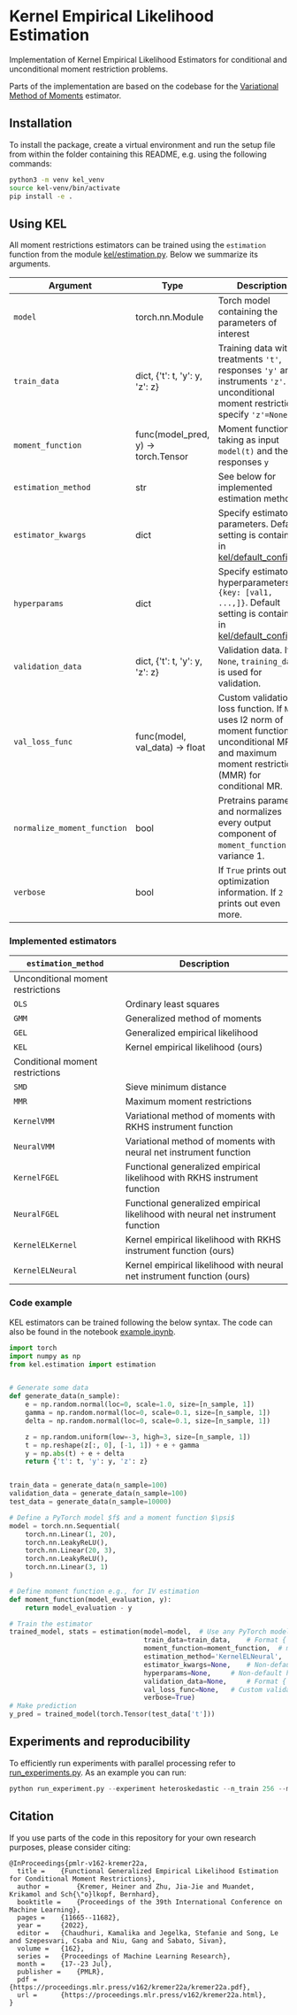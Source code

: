 # Kernel Empirical Likelihood Estimation
Implementation of Kernel Empirical Likelihood Estimators 
for conditional and unconditional moment restriction problems.

Parts of the implementation are based on the codebase for the [Variational Method of Moments](https://github.com/CausalML/VMM) estimator.

## Installation
To install the package, create a virtual environment and run the setup file from within the folder containing this README, e.g. using the following commands:
```bash
python3 -m venv kel_venv
source kel-venv/bin/activate
pip install -e .
```

## Using KEL
All moment restrictions estimators can be trained using the ```estimation``` function from the module [kel/estimation.py](https://github.com/HeinerKremer/Kernel-EL/blob/main/kel/estimation.py).
Below we summarize its arguments.

| Argument                | Type | Description                                                   |
|-----------------------|-------------|--------------------------------------------------------|
| ```model``` | torch.nn.Module | Torch model containing the parameters of interest |
| ```train_data``` | dict, {'t': t, 'y': y, 'z': z} | Training data with treatments ```'t'```, responses ```'y'``` and instruments ```'z'```. For unconditional moment restrictions specify ```'z'=None```. |
| ```moment_function``` | func(model_pred, y) -> torch.Tensor | Moment function $\psi$, taking as input ```model(t)``` and the responses ```y``` |
| ```estimation_method``` | str | See below for implemented estimation methods |
| ```estimator_kwargs``` | dict | Specify estimator parameters. Default setting is contained in [kel/default_config.py](https://github.com/HeinerKremer/Kernel-EL/blob/main/kel/default_config.py)|
| ```hyperparams``` | dict | Specify estimator hyperparameters as ```{key: [val1, ...,]}```. Default setting is contained in [kel/default_config.py](https://github.com/HeinerKremer/Kernel-EL/blob/main/kel/default_config.py) |
| ```validation_data``` | dict, {'t': t, 'y': y, 'z': z} | Validation data. If ```None```, ```training_data``` is used for validation.|
| ```val_loss_func``` | func(model, val_data) -> float | Custom validation loss function. If `None` uses l2 norm of moment function for unconditional MR and maximum moment restrictions (MMR) for conditional MR.|
| ```normalize_moment_function``` | bool | Pretrains parameters and normalizes every output component of `moment_function` to variance 1. |
| ```verbose``` | bool | If `True` prints out optimization information. If `2` prints out even more. |

### Implemented estimators
| `estimation_method`               | Description                                                   |
|-----------------------|-----------------------------------------------------------|
| Unconditional moment restrictions  | |
| `OLS`| Ordinary least squares |
| `GMM`| Generalized method of moments |
| `GEL`| Generalized empirical likelihood |
| `KEL`| Kernel empirical likelihood (ours) |
| Conditional moment restrictions | |
| `SMD`| Sieve minimum distance |
| `MMR`| Maximum moment restrictions |
| `KernelVMM`| Variational method of moments with RKHS instrument function |
| `NeuralVMM`| Variational method of moments with neural net instrument function |
| `KernelFGEL`| Functional generalized empirical likelihood with RKHS instrument function |
| `NeuralFGEL`| Functional generalized empirical likelihood with neural net instrument function |
| `KernelELKernel`| Kernel empirical likelihood with RKHS instrument function (ours) |
| `KernelELNeural`| Kernel empirical likelihood with neural net instrument function (ours) |




### Code example
KEL estimators can be trained following the below syntax. The code can also be found in the notebook [example.ipynb](https://github.com/HeinerKremer/Kernel-EL/blob/main/example.ipynb).
```python
import torch
import numpy as np
from kel.estimation import estimation


# Generate some data
def generate_data(n_sample):
    e = np.random.normal(loc=0, scale=1.0, size=[n_sample, 1])
    gamma = np.random.normal(loc=0, scale=0.1, size=[n_sample, 1])
    delta = np.random.normal(loc=0, scale=0.1, size=[n_sample, 1])

    z = np.random.uniform(low=-3, high=3, size=[n_sample, 1])
    t = np.reshape(z[:, 0], [-1, 1]) + e + gamma
    y = np.abs(t) + e + delta
    return {'t': t, 'y': y, 'z': z}


train_data = generate_data(n_sample=100)
validation_data = generate_data(n_sample=100)
test_data = generate_data(n_sample=10000)

# Define a PyTorch model $f$ and a moment function $\psi$
model = torch.nn.Sequential(
    torch.nn.Linear(1, 20),
    torch.nn.LeakyReLU(),
    torch.nn.Linear(20, 3),
    torch.nn.LeakyReLU(),
    torch.nn.Linear(3, 1)
)

# Define moment function e.g., for IV estimation
def moment_function(model_evaluation, y):
    return model_evaluation - y

# Train the estimator
trained_model, stats = estimation(model=model,  # Use any PyTorch model
                                  train_data=train_data,    # Format {'t': t, 'y': y, 'z': z}
                                  moment_function=moment_function,  # moment_function(model_eval, y) -> (n_sample, dim_y)
                                  estimation_method='KernelELNeural',   # Method in ['OLS', 'GMM', 'GEL', 'KernelEL', 'KernelMMR', 'SMD', 'KernelVMM', 'NeuralVMM', 'KernelELKernel', 'KernelELNeural', 'KernelFGEL', 'NeuralFGEL']
                                  estimator_kwargs=None,    # Non-default arguments for estimators (default at `kel.default_config.py`)
                                  hyperparams=None,     # Non-default hyperparams for estimators as {name: [val1, ..]}
                                  validation_data=None,     # Format {'t': t, 'y': y, 'z': z}
                                  val_loss_func=None,   # Custom validation loss: val_loss_func(model, validation_data) -> float
                                  verbose=True)
# Make prediction
y_pred = trained_model(torch.Tensor(test_data['t']))
```

## Experiments and reproducibility
To efficiently run experiments with parallel processing refer to [run_experiments.py](https://github.com/HeinerKremer/Kernel-EL/blob/main/run_experiment.py).
As an example you can run:
```python
python run_experiment.py --experiment heteroskedastic --n_train 256 --method KernelELNeural --rollouts 10
```


[comment]: <> (## Reproducibility)

[comment]: <> (The experimental results presented in the [paper]&#40;https://proceedings.mlr.press/v162/kremer22a.html&#41; can be reproduced by running the script [run_experiment.py]&#40;run_experiment.py&#41; via)

[comment]: <> (```)

[comment]: <> (python3 run_experiment.py --experiment exp --run_all --method method --rollouts 50)

[comment]: <> (```)

[comment]: <> (with `exp in ['heteroskedastic', 'network_iv']` and `methods in []`.)

## Citation
If you use parts of the code in this repository for your own research purposes, please consider citing:
```
@InProceedings{pmlr-v162-kremer22a,
  title = 	 {Functional Generalized Empirical Likelihood Estimation for Conditional Moment Restrictions},
  author =       {Kremer, Heiner and Zhu, Jia-Jie and Muandet, Krikamol and Sch{\"o}lkopf, Bernhard},
  booktitle = 	 {Proceedings of the 39th International Conference on Machine Learning},
  pages = 	 {11665--11682},
  year = 	 {2022},
  editor = 	 {Chaudhuri, Kamalika and Jegelka, Stefanie and Song, Le and Szepesvari, Csaba and Niu, Gang and Sabato, Sivan},
  volume = 	 {162},
  series = 	 {Proceedings of Machine Learning Research},
  month = 	 {17--23 Jul},
  publisher =    {PMLR},
  pdf = 	 {https://proceedings.mlr.press/v162/kremer22a/kremer22a.pdf},
  url = 	 {https://proceedings.mlr.press/v162/kremer22a.html},
}
```
